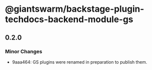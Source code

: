# @giantswarm/backstage-plugin-techdocs-backend-module-gs

## 0.2.0

### Minor Changes

- 9aaa464: GS plugins were renamed in preparation to publish them.
